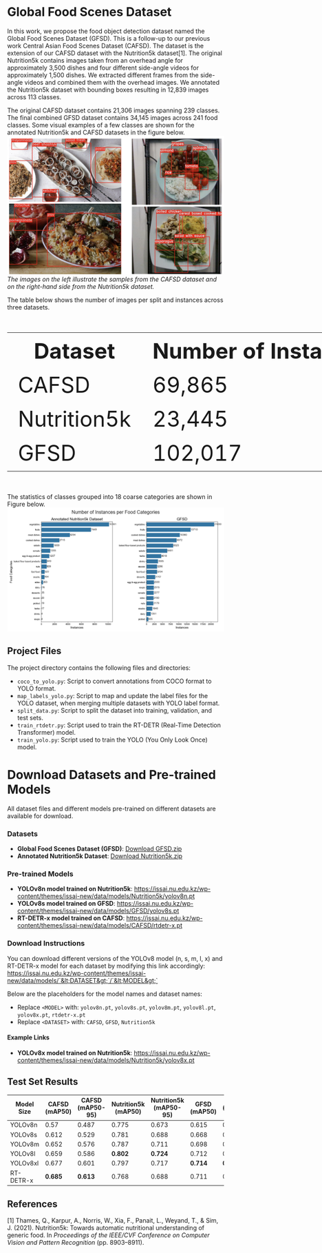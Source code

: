 # Global Food Scenes Dataset

In this work, we propose the food object detection dataset named the Global Food Scenes Dataset (GFSD). This is a follow-up to our previous work Central Asian Food Scenes Dataset (CAFSD). The dataset is the extension of our CAFSD dataset with the Nutrition5k dataset[1]. 
The original Nutrition5k contains images taken from an overhead angle for approximately 3,500 dishes and four different side-angle videos for approximately 1,500 dishes. We extracted different frames from the side-angle videos and combined them with the overhead images.
We annotated the Nutrition5k dataset with bounding boxes resulting in 12,839 images across 113 classes. 

The original CAFSD dataset contains 21,306 images spanning 239 classes. The final combined GFSD dataset contains 34,145 images across 241 food classes. Some visual examples of a few classes are shown for the annotated Nutrition5k and CAFSD datasets in the figure below. 
![Alt text](figures/paper_front.png)
*The images on the left illustrate the samples from the CAFSD dataset and on the right-hand side from the Nutrition5k dataset.*

The table below shows the number of images per split and instances across three datasets.
<table style="font-size:50px; width:300%;">
  <tr>
    <th>Dataset</th>
    <th>Number of Instances</th>
    <th>Train</th>
    <th>Valid</th>
    <th>Test</th>
  </tr>
  <tr>
    <td>CAFSD</td>
    <td>69,865</td>
    <td>17,046</td>
    <td>2,084</td>
    <td>2,176</td>
  </tr>
  <tr>
    <td>Nutrition5k</td>
    <td>23,445</td>
    <td>10,257</td>
    <td>1,272</td>
    <td>1,310</td>
  </tr>
  <tr>
    <td>GFSD</td>
    <td>102,017</td>
    <td>27,303</td>
    <td>3,356</td>
    <td>3,486</td>
  </tr>
</table>


The statistics of classes grouped into 18 coarse categories are shown in Figure below.
![Alt text](figures/categories_subplots.png)


## Project Files

The project directory contains the following files and directories:

- `coco_to_yolo.py`: Script to convert annotations from COCO format to YOLO format.
- `map_labels_yolo.py`: Script to map and update the label files for the YOLO dataset, when merging multiple datasets with YOLO label format.
- `split_data.py`: Script to split the dataset into training, validation, and test sets.
- `train_rtdetr.py`: Script used to train the RT-DETR (Real-Time Detection Transformer) model.
- `train_yolo.py`: Script used to train the YOLO (You Only Look Once) model.


# Download Datasets and Pre-trained Models

All dataset files and different models pre-trained on different datasets are available for download.

### Datasets
- **Global Food Scenes Dataset (GFSD)**: [Download GFSD.zip](https://issai.nu.edu.kz/wp-content/themes/issai-new/data/models/GFSD/GFSD.zip)
- **Annotated Nutrition5k Dataset**: [Download Nutrition5k.zip](https://issai.nu.edu.kz/wp-content/themes/issai-new/data/models/Nutrition5k/Nutrition5k.zip)

### Pre-trained Models
- **YOLOv8n model trained on Nutrition5k**: https://issai.nu.edu.kz/wp-content/themes/issai-new/data/models/Nutrition5k/yolov8n.pt
- **YOLOv8s model trained on GFSD**: https://issai.nu.edu.kz/wp-content/themes/issai-new/data/models/GFSD/yolov8s.pt
- **RT-DETR-x model trained on CAFSD**: https://issai.nu.edu.kz/wp-content/themes/issai-new/data/models/CAFSD/rtdetr-x.pt

### Download Instructions
You can download different versions of the YOLOv8 model (n, s, m, l, x) and RT-DETR-x model for each dataset by modifying this link accordingly: https://issai.nu.edu.kz/wp-content/themes/issai-new/data/models/`&lt;DATASET&gt;`/`&lt;MODEL&gt;`

Below are the placeholders for the model names and dataset names:
- Replace `<MODEL>` with: `yolov8n.pt`, `yolov8s.pt`, `yolov8m.pt`, `yolov8l.pt`, `yolov8x.pt`, `rtdetr-x.pt`
- Replace `<DATASET>` with: `CAFSD`, `GFSD`, `Nutrition5k`

#### Example Links
- **YOLOv8x model trained on Nutrition5k**: https://issai.nu.edu.kz/wp-content/themes/issai-new/data/models/Nutrition5k/yolov8x.pt



## Test Set Results

| Model Size   | CAFSD (mAP50) | CAFSD (mAP50-95)  | Nutrition5k (mAP50)| Nutrition5k (mAP50-95)| GFSD (mAP50)| GFSD (mAP50-95)|
|-------------------------|-------------------|--------------|---------------|--------------|---------------|------------------------|
| YOLOv8n                 | 0.57              | 0.487        | 0.775         | 0.673        | 0.615                 | 0.529         |
| YOLOv8s                 | 0.612             | 0.529        | 0.781         | 0.688        | 0.668                 | 0.584         |
| YOLOv8m                 | 0.652             | 0.576        | 0.787         | 0.711        | 0.698                 | 0.621         |
| YOLOv8l                 | 0.659             | 0.586        | **0.802**         | **0.724**        | 0.712                 | 0.635         |
| YOLOv8xl                | 0.677             | 0.601        | 0.797         | 0.717        | **0.714**                 | **0.641**         |
| RT-DETR-x               | **0.685**             |   **0.613**      |   0.768       |  0.688       |  0.711              |  0.637      |



## References
[1] Thames, Q., Karpur, A., Norris, W., Xia, F., Panait, L., Weyand, T., & Sim, J. (2021). Nutrition5k: Towards automatic nutritional understanding of generic food. In *Proceedings of the IEEE/CVF Conference on Computer Vision and Pattern Recognition* (pp. 8903–8911).

